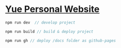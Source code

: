 # [Yue Personal Website](www.yue-zhang.me)

```javascript
npm run dev  // develop project

npm run build // build & deploy project

npm run gh // deploy /docs folder as github-pages
```